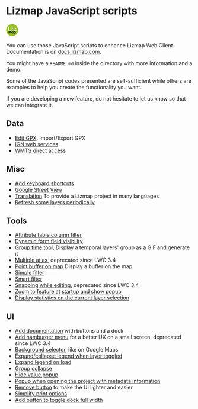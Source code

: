 # Lizmap JavaScript scripts

![Lizmap logo](icon.png) 

You can use those JavaScript scripts to enhance Lizmap Web Client.
Documentation is on [docs.lizmap.com](https://docs.lizmap.com/next/en/publish/customization/javascript.html).

You might have a `README.md` inside the directory with more information and a demo.

Some of the JavaScript codes presented are self-sufficient while others are examples to help you create the functionality you want.

If you are developing a new feature, do not hesitate to let us know so that we can integrate it.

## Data

* [Edit GPX](./library/data/edit_gpx). Import/Export GPX
* [IGN web services](./library/data/ign_web_services)
* [WMTS direct access](./library/data/wmts_direct_access)

## Misc
 
* [Add keyboard shortcuts](./library/misc/add_shortcuts)
* [Google Street View](./library/misc/google_street_view) 
* [Translation](./library/misc/translation) To provide a Lizmap project in many languages
* [Refresh some layers periodically](./library/misc/refresh_layers_every_n_seconds)

## Tools

* [Attribute table column filter](./library/tools/attribute_table_column_filter)
* [Dynamic form field visibility](./library/tools/dynamic_form_field_visibility)
* [Group time tool](./library/tools/group_time_tool), Display a temporal layers' group as a GIF and generate it
* [Multiple atlas](./library/tools/multipleatlas), deprecated since LWC 3.4
* [Point buffer on map](./library/tools/point_buffer_on_map) Display a buffer on the map
* [Simple filter](./library/tools/simplefilter)
* [Smart filter](./library/tools/smartfilter)
* [Snapping while editing](./library/tools/snapping_while_editing), deprecated since LWC 3.4
* [Zoom to feature at startup and show popup](./library/tools/zoom_to_feature_at_startup)
* [Display statistics on the current layer selection](./library/tools/show_statistics_on_selection)

## UI

* [Add documentation](./library/ui/add_documentation) with buttons and a dock
* [Add hamburger menu](./library/ui/add_hamburger_menu) for a better UX on a small screen, deprecated since LWC 3.4
* [Background selector](./library/ui/background_selector), like on Google Maps
* [Expand/collapse legend when layer toggled](./library/ui/expand-collapse-legend-when-layer-toggled)
* [Expand legend on load](./library/ui/expand-legend-on-load)
* [Group collapse](./library/ui/group_collapse)
* [Hide value popup](./library/ui/hide_value_popup)
* [Popup when opening the project with metadata information](./library/ui/popup_metadata_info)
* [Remove button](./library/ui/remove_button) to make the UI lighter and easier
* [Simplify print options](./library/ui/simplify-print-options)
* [Add button to toggle dock full width](./library/ui/add_dock_resize_button)
